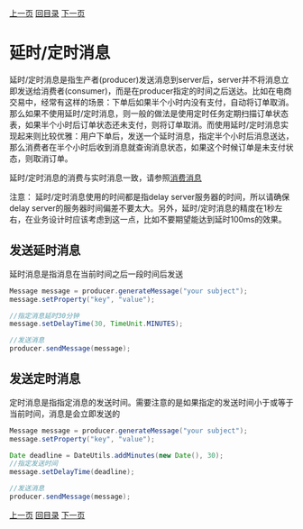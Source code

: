[上一页](consumer.md)
[回目录](../../README.md)
[下一页](tag.md)

# 延时/定时消息

延时/定时消息是指生产者(producer)发送消息到server后，server并不将消息立即发送给消费者(consumer)，而是在producer指定的时间之后送达。比如在电商交易中，经常有这样的场景：下单后如果半个小时内没有支付，自动将订单取消。那么如果不使用延时/定时消息，则一般的做法是使用定时任务定期扫描订单状态表，如果半个小时后订单状态还未支付，则将订单取消。而使用延时/定时消息实现起来则比较优雅：用户下单后，发送一个延时消息，指定半个小时后消息送达，那么消费者在半个小时后收到消息就查询消息状态，如果这个时候订单是未支付状态，则取消订单。

延时/定时消息的消费与实时消息一致，请参照[消费消息](consumer.md)

注意： 延时/定时消息使用的时间都是指delay server服务器的时间，所以请确保delay server的服务器时间偏差不要太大。另外，延时/定时消息的精度在1秒左右，在业务设计时应该考虑到这一点，比如不要期望能达到延时100ms的效果。

## 发送延时消息

延时消息是指消息在当前时间之后一段时间后发送

```java
Message message = producer.generateMessage("your subject");
message.setProperty("key", "value");

//指定消息延时30分钟
message.setDelayTime(30, TimeUnit.MINUTES);

//发送消息
producer.sendMessage(message);
```

## 发送定时消息

定时消息是指指定消息的发送时间。需要注意的是如果指定的发送时间小于或等于当前时间，消息是会立即发送的

```java
Message message = producer.generateMessage("your subject");
message.setProperty("key", "value");

Date deadline = DateUtils.addMinutes(new Date(), 30);
//指定发送时间
message.setDelayTime(deadline);

//发送消息
producer.sendMessage(message);
```

[上一页](consumer.md)
[回目录](../../README.md)
[下一页](tag.md)
